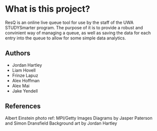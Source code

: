 # What is this project?

ResQ is an online live queue tool for use by the staff of the UWA STUDYSmarter program. The purpose of it is to provide a robust and convinient way of managing a queue, as well as saving the data for each entry into the queue to allow for some simple data analytics.

## Authors

- Jordan Hartley
- Liam Hovell
- Frinze Lapuz
- Alex Hoffman
- Alex Mai
- Jake Yendell

## References

Albert Einstein photo ref: MPI/Getty Images
Diagrams by Jasper Paterson and Simon Dransfield
Background art by Jordan Hartley
